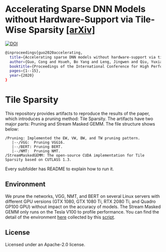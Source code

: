 
# Accelerating Sparse DNN Models without Hardware-Support via Tile-Wise Sparsity [[arXiv]](https://arxiv.org/abs/2008.13006)

[![DOI](https://zenodo.org/badge/DOI/10.5281/zenodo.3900188.svg)](https://doi.org/10.5281/zenodo.3900188)
  
```bash
@inproceedings{guo2020accelerating,
  title={Accelerating sparse DNN models without hardware-support via tile-wise sparsity},
  author={Guo, Cong and Hsueh, Bo Yang and Leng, Jingwen and Qiu, Yuxian and Guan, Yue and Wang, Zehuan and Jia, Xiaoying and Li, Xipeng and Guo, Minyi and Zhu, Yuhao},
  booktitle={Proceedings of the International Conference for High Performance Computing, Networking, Storage and Analysis},
  pages={1--15},
  year={2020}
}
```
# Tile Sparsity

This repository provides artifacts to reproduce the results of the paper, which introduces a pruning method: Tile Sparsity. The artifacts have two major parts: Pruning and Stream Masked GEMM. The file structure shows below:
```
/Pruning: Implemented the EW, VW, BW, and TW pruning pattern.
   |--/VGG:  Pruning VGG16.
   |--/BERT: Pruning BERT.
   |--/NMT:  Pruning NMT.
/StreamMaskedGEMM: The open-source CUDA implementation for Tile Sparsity based on CUTLASS 1.3.
```
Every subfolder has README to explain how to run it.

## Environment 

We prune the networks, VGG, NMT, and BERT on several Linux servers with different GPU versions (GTX 1080, GTX 1080 Ti, RTX 2080 Ti, and Quadro GP100 GPU) without impact on the accuracy of models. The Stream Masked GEMM only runs on the Tesla V100 to profile performance. You can find the detail of the environment [here](https://github.com/clevercool/TileSparsity/blob/master/environment.txt) collected by this [script](https://github.com/SC-Tech-Program/Author-Kit).

## License
Licensed under an Apache-2.0 license.